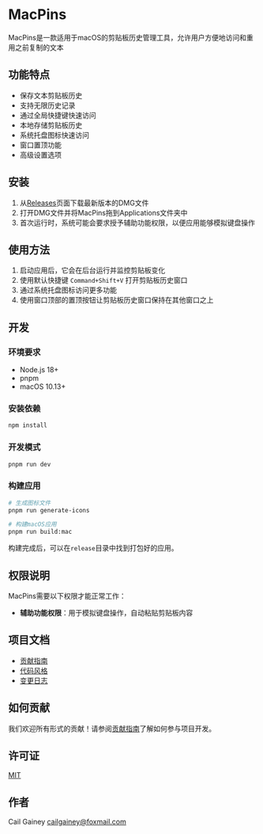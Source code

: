 # MacPins

MacPins是一款适用于macOS的剪贴板历史管理工具，允许用户方便地访问和重用之前复制的文本

## 功能特点

- 保存文本剪贴板历史
- 支持无限历史记录
- 通过全局快捷键快速访问
- 本地存储剪贴板历史
- 系统托盘图标快速访问
- 窗口置顶功能
- 高级设置选项

## 安装

1. 从[Releases](https://github.com/Cail-Gainey/MacPin/releases)页面下载最新版本的DMG文件
2. 打开DMG文件并将MacPins拖到Applications文件夹中
3. 首次运行时，系统可能会要求授予辅助功能权限，以便应用能够模拟键盘操作

## 使用方法

1. 启动应用后，它会在后台运行并监控剪贴板变化
2. 使用默认快捷键 `Command+Shift+V` 打开剪贴板历史窗口
3. 通过系统托盘图标访问更多功能
4. 使用窗口顶部的置顶按钮让剪贴板历史窗口保持在其他窗口之上

## 开发

### 环境要求

- Node.js 18+
- pnpm
- macOS 10.13+

### 安装依赖

```bash
npm install
```

### 开发模式

```bash
pnpm run dev
```

### 构建应用

```bash
# 生成图标文件
pnpm run generate-icons

# 构建macOS应用
pnpm run build:mac
```

构建完成后，可以在`release`目录中找到打包好的应用。

## 权限说明

MacPins需要以下权限才能正常工作：

- **辅助功能权限**：用于模拟键盘操作，自动粘贴剪贴板内容

## 项目文档

- [贡献指南](CONTRIBUTING.md)
- [代码风格](CODE_STYLE.md)
- [变更日志](CHANGELOG.md)

## 如何贡献

我们欢迎所有形式的贡献！请参阅[贡献指南](CONTRIBUTING.md)了解如何参与项目开发。

## 许可证

[MIT](LICENSE)

## 作者

Cail Gainey <cailgainey@foxmail.com> 